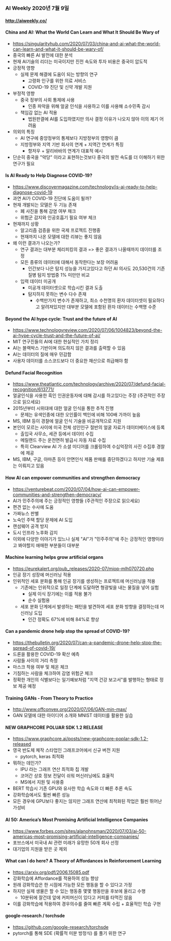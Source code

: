### AI Weekly 2020년 7월 9일
#### http://aiweekly.co/

#### China and AI: What the World Can Learn and What It Should Be Wary of
- https://singularityhub.com/2020/07/03/china-and-ai-what-the-world-can-learn-and-what-it-should-be-wary-of/
- 중국의 빠른 AI 발전에 대한 분석
- 현재 AI기술의 리더는 미국이지만 진전 속도와 투자 비용은 중국이 압도적
- 긍정적 영향
  - 실제 문제 해결에 도움이 되는 방향의 연구
    - 고령화 인구를 위한 의료 서비스
    - COVID-19 진단 및 신약 개발 지원
- 부정적 영향
  - 중국 정부의 사회 통제에 사용
    - 인종 파악을 위해 얼굴 인식을 사용하고 이를 사용해 소수민족 감시
  - 책임감 없는 AI 적용
    - 법원판결에 AI를 도입하였지만 의사 결정 이유가 나오지 않아 이의 제기 어려움
- 의외의 특징
  - AI 연구에 중앙정부의 통제보다 지방정부의 영향이 큼
  - 지방정부와 지역 기반 회사의 연계 + 지역간 연계가 특징
    - 항저우 + 알리바바의 연계가 대표적 예시
- 단순히 중국을 "악당" 이라고 표현하는것보다 중국의 발전 속도를 더 이해하기 위한 연구가 필요

    
#### Is AI Ready to Help Diagnose COVID-19?
- https://www.discovermagazine.com/technology/is-ai-ready-to-help-diagnose-covid-19
- 과연 AI가 COVID-19 진단에 도움이 될까?
- 현재 개발되는 모델은 두 기능 존재
  - 폐 사진을 통해 감염 여부 채크
  - 위험군 감지와 인공호흡기 필요 여부 체크
- 현재까지 상황
  - 알고리즘 검증을 위한 국제 프로젝트 진행중
  - 현재까지 나온 모델에 대한 리뷰는 좋지 않음
- 왜 이런 결과가 나오는가?
  - 연구 결과는 대부분 체리피킹의 결과 => 좋은 결과가 나올때까지 데이터를 조정
  - 모든 종류의 데이터에 대해서 동작한다는 보장 어려움
    - 인간보다 나은 탐지 성능을 가지고있다고 하던 AI 의사도 20,530건의 기존 질병 탐지 방법중 1% 미만만 비교
  - 입력 데이터 미공개
    - 미공개 데이터셋으로 학습시킨 결과 도출
    - 탐지하지 못하는 변수 다수 존재
      - 수백만가지 변수가 존재하고, 최소 수천명의 환자 데이터셋이 필요하다고 알려져있지만 대부분 모델에 포함된 환자 데이터는 수백명 수준


#### Beyond the AI hype cycle: Trust and the future of AI
- https://www.technologyreview.com/2020/07/06/1004823/beyond-the-ai-hype-cycle-trust-and-the-future-of-ai/
- MIT 연구진들의 AI에 대한 현실적인 가치 정리
- AI는 블랙박스 기반이며 의도하지 않은 결과를 출력할 수 있음
- AI는 데이터의 질에 매우 민감함
- 사용자 데이터를 소스코드보다 더 중요한 재산으로 취급해야 함


#### Defund Facial Recognition
- https://www.theatlantic.com/technology/archive/2020/07/defund-facial-recognition/613771/
- 얼굴인식을 사용한 흑인 인권운동자에 대해 감시를 하고있다는 주장 (주관적인 주장으로 읽으세요)
- 2015년부터 시위대에 대한 얼굴 인식을 통한 추적 진행
  - 문제는 유색인종에 대한 오인률이 백인에 비해 100배 가까이 높음
- MS, IBM 등이 경찰에 얼굴 인식 기술을 비공개적으로 지원
- 본인이 모르는 사이에 미국 전체 성인인구 절반의 얼굴 자료가 데이터베이스에 등록
  - 출입국 사무소, 세관 등에서 데이터 수집
  - 메릴랜드 주는 운전면허 발급시 자동 자료 수집
  - 특히 Clearview AI 가 소셜 미디어를 크롤링하여 수십억장의 사진 수집후 경찰에 제공
- MS, IBM, 구글, 아마존 등이 안면인식 제품 판매를 중단하겠다고 하지만 기술 제휴는 이뤄지고 있음


#### How AI can empower communities and strengthen democracy
- https://venturebeat.com/2020/07/04/how-ai-can-empower-communities-and-strengthen-democracy/
- AI가 민주주의에 주는 긍정적인 영향들 (주관적인 주장으로 읽으세요)
- 편견 없는 수사에 도움
- 가짜뉴스 판별
- 노숙인 주택 할당 문제에 AI 도입
- 랜섬웨어 공격 방지
- 도시 인프라 노후화 감지
- 이외에 다양한 이야기가 있느나 실제 "AI"가 "민주주의"에 주는 긍정적인 영향이라고 봐야할지 애매한 부분들이 대부분


#### Machine learning helps grow artificial organs
- https://eurekalert.org/pub_releases/2020-07/miop-mlh070720.php
- 인공 장기 성장에 머신러닝 적용
- 인위적인 세포 분화를 통해 인공 장기를 생성하는 프로젝트에 머신러닝을 적용
  - 기존에는 인위적으로 일정 단계에 도달하면 형광빛을 내는 물질을 넣어 실험
    - 실제 이식 장기에는 이를 적용 불가
    - 순수 실험용
  - 세포 분화 단계에서 발생하는 패턴을 발견하여 세포 분화 방향을 결정하는데 머신러닝 도입
    - 인간 정확도 67%에 비해 84%로 향상


#### Can a pandemic drone help stop the spread of COVID-19?
- https://thebulletin.org/2020/07/can-a-pandemic-drone-help-stop-the-spread-of-covid-19/
- 드론을 활용한 COVID-19 확산 예측
- 사람들 사이의 거리 측정
- 마스크 착용 여부 및 체온 체크
- 기침하는 사람을 체크하여 감염 위험군 체크
- 정확한 개인의 식별보다는 일기예보처럼 "지역 건강 보고서"를 발행하는 형태로 정보 제공 예정


#### Training GANs - From Theory to Practice
- http://www.offconvex.org/2020/07/06/GAN-min-max/
- GAN 모델에 대한 아이디어 소개와 MNIST 데이터를 활용한 실습


#### NEW GRAPHCORE POLUAR SDK 1.2 RELEASE
- https://www.graphcore.ai/posts/new-graphcore-poplar-sdk-1.2-released
- 영국 반도체 체작 스타업인 그래프코어에서 신규 버전 지원
  - pytorch, keras 최적화
- 뭐하는 데인가?
  - IPU 라는 그래프 연산 최적화 칩 개발
  - 코어간 상호 정보 전달이 쉬워 머신러닝에도 효율적
  - MS에서 지원 및 사용중
- BERT 학습시 기존 GPU와 유사한 학습 속도와 더 빠른 추론 속도
- 강화학습에서도 훨씬 빠른 성능
- 모든 경우에 GPU보다 좋지는 않지만 그래프 연산에 최적화된 작업은 훨씬 뛰어난 가성비


#### AI 50: America’s Most Promising Artificial Intelligence Companies
- https://www.forbes.com/sites/alanohnsman/2020/07/03/ai-50-americas-most-promising-artificial-intelligence-companies/
- 포브스에서 미국내 AI 관련 미래가 유망한 50개 회사 선정
- 대기업의 지원을 받은 곳 제외


#### What can I do here? A Theory of Affordances in Reinforcement Learning
- https://arxiv.org/pdf/2006.15085.pdf
- 강화학습에 Affordance를 적용하여 성능 향상
- 원래 강화학습은 한 시점에 가능한 모든 행동을 할 수 있다고 가정
- 하지만 실제 생물은 할 수 있는 행동중 몇몇 행동만을 후보에 올리고 수행
  - 10분뒤에 잘건데 앞에 커피머신이 있다고 커피를 타먹진 않음
- 이를 강화학습에 적용하여 경우의수를 줄여 빠른 계획 수립 + 효율적인 학습 구현


#### google-research / torchsde
- https://github.com/google-research/torchsde
- pytorch를 통해 SDE (확률적 미분 방정식) 를 풀기 위한 연구

